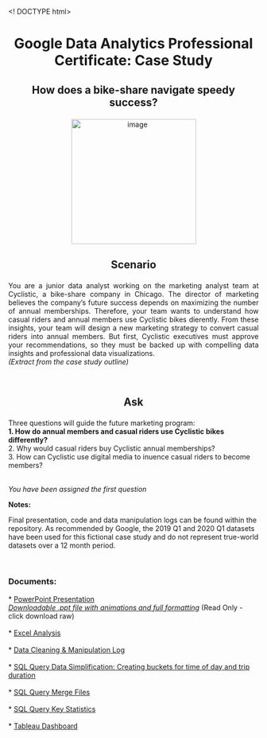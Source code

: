 <! DOCTYPE html>
<html>
  <h1><p align="center">
    Google Data Analytics Professional Certificate: Case Study</p></h1>

<body> 

<h2><p align="center">How does a bike-share navigate speedy success?</p></h2>

<p align="center"><img width="251" alt="image" src="https://github.com/danielcapehorn/GC_Case_Study1/assets/158836200/e9d5eeb5-1f1f-4e26-8bc8-e1cdd68f513a">


<h2><p align="center">Scenario</p></h2>

<p align="justify">You are a junior data analyst working on the marketing analyst team at Cyclistic, a bike-share company in Chicago. The director of marketing 
believes the company’s future success depends on maximizing the number of annual memberships. Therefore, your team wants to understand how casual 
riders and annual members use Cyclistic bikes di erently. From these insights, your team will design a new marketing strategy to convert casual 
riders into annual members. But  first, Cyclistic executives must approve your recommendations, so they must be backed up with compelling data 
insights and professional data visualizations.</br>
<i>(Extract from the case study outline)</i></p></br>

<h2><p align="center">Ask</p></h2>
<p>Three questions will guide the future marketing program:</br>
<b>1. How do annual members and casual riders use Cyclistic bikes di fferently?</b></br>
2. Why would casual riders buy Cyclistic annual memberships?</br>
3. How can Cyclistic use digital media to in uence casual riders to become members?</br></br>

<i>You have been assigned the first question</i></p>

<b>Notes:</b>
<p align="justify"></p>Final presentation, code and data manipulation logs can be found within the repository. As recommended by Google, the 2019 Q1 and 2020 Q1 datasets 
have been used for this fictional case study and do not represent true-world datasets over a 12 month period.</p></br>

<h3>Documents:</h3>
<p>
* <a href="https://docs.google.com/presentation/d/1bhYNChRqbBJIuU62qQ_RsMLN9FMMXQ0J/edit?usp=drive_link">PowerPoint Presentation</a></br>
      <a href="https://github.com/danielcapehorn/GC_Case_Study/blob/6cc39b14d103493a36efdcd59b4c019764a6b900/2024-01-30CyclisticGCCaseStudy1V00.03.pptx"><i>Downloadable .ppt file with animations and full formatting</i></a> (Read Only - click download raw)</br></br>
* <a href="https://docs.google.com/spreadsheets/d/1zHQSTusbflIL2qpKj7Z7UWm1WZw_ZrVq/edit?usp=drive_link&ouid=109552726321683279592&rtpof=true&sd=true">Excel Analysis</a></br></br>
* <a href="https://drive.google.com/file/d/1g17vSyw_RKD9TP7s3_fimg0Hdo1Znogh/view?usp=drive_link">Data Cleaning & Manipulation Log</a></br></br>
* <a href="https://drive.google.com/file/d/1TmOIMHuFo2qDvFpLTkjlOKqq5uZWZaOv/view?usp=drive_link">SQL Query Data Simplification: Creating buckets for time of day and trip duration</a></br></br>
* <a href="https://drive.google.com/file/d/1gd7mL_HLPb22LhigDH4MBGYYqiwMVuGZ/view?usp=drive_link">SQL Query Merge Files</a></br></br>
* <a href="https://drive.google.com/file/d/1ZuXETgVk2XikgqDydeB_6cVzFqMRfJRT/view?usp=drive_link">SQL Query Key Statistics</a></br></br>
* <a href="https://public.tableau.com/views/CyclisticMostFrequented/EndStationDashboard?:language=en-US&:display_count=n&:origin=viz_share_link">Tableau Dashboard</a>

</p>
</body>
</html>


